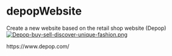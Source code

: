 # depopWebsite
Create a new website based on the retail shop website (Depop)
[![Depop-buy-sell-discover-unique-fashion.png](https://i.postimg.cc/vBjTLNcS/Depop-buy-sell-discover-unique-fashion.png)](https://postimg.cc/DJr775Qq)
<p>https://www.depop.com/</p>
